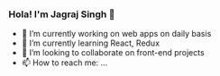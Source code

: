 ### Hola! I'm Jagraj Singh 👋



- 🔭 I’m currently working on web apps on daily basis
- 🌱 I’m currently learning React, Redux
- 👯 I’m looking to collaborate on front-end projects
- 📫 How to reach me: ...
